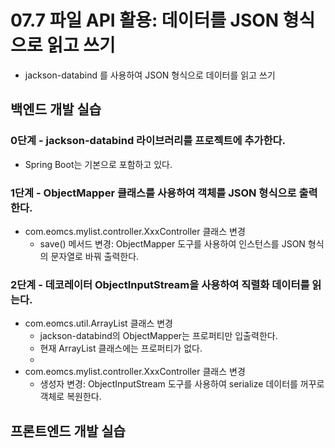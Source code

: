 # 07.7 파일 API 활용: 데이터를 JSON 형식으로 읽고 쓰기

- jackson-databind 를 사용하여 JSON 형식으로 데이터를 읽고 쓰기

## 백엔드 개발 실습

### 0단계 - jackson-databind 라이브러리를 프로젝트에 추가한다.

- Spring Boot는 기본으로 포함하고 있다.

### 1단계 - ObjectMapper 클래스를 사용하여 객체를 JSON 형식으로 출력한다.

- com.eomcs.mylist.controller.XxxController 클래스 변경
  - save() 메서드 변경: ObjectMapper 도구를 사용하여 인스턴스를 JSON 형식의 문자열로 바꿔 출력한다.

### 2단계 - 데코레이터 ObjectInputStream을 사용하여 직렬화 데이터를 읽는다.

- com.eomcs.util.ArrayList 클래스 변경
  - jackson-databind의 ObjectMapper는 프로퍼티만 입출력한다.
  - 현재 ArrayList 클래스에는 프로퍼티가 없다.
  - 
- com.eomcs.mylist.controller.XxxController 클래스 변경
  - 생성자 변경: ObjectInputStream 도구를 사용하여 serialize 데이터를 꺼꾸로 객체로 복원한다.


## 프론트엔드 개발 실습








#
